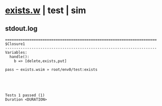 # [exists.w](../../../../../../examples/tests/sdk_tests/bucket/exists.w) | test | sim

## stdout.log
```log
=====================================================================
$Closure1
---------------------------------------------------------------------
Variables:
  handle():
    b => [delete,exists,put]

pass ─ exists.wsim » root/env0/test:exists
 




Tests 1 passed (1) 
Duration <DURATION>

```

